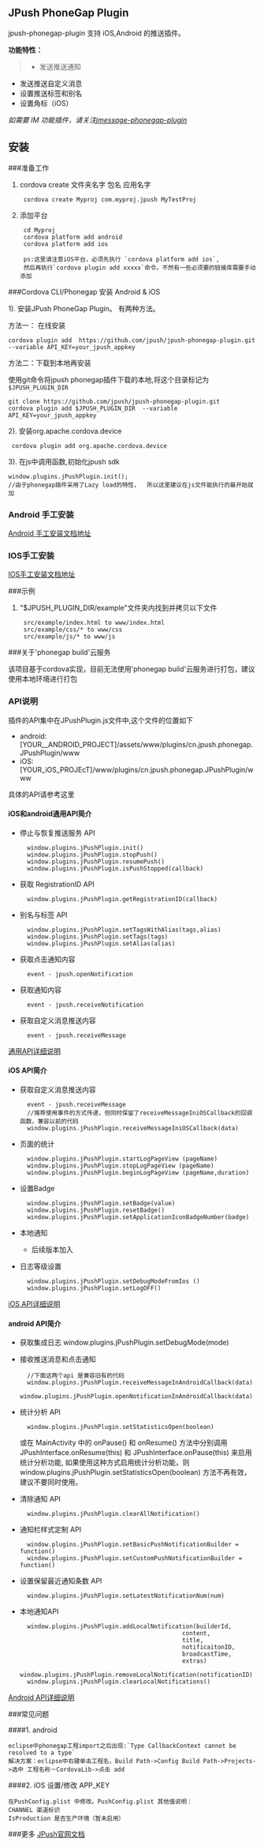 ## JPush PhoneGap Plugin ##

jpush-phonegap-plugin 支持 iOS,Android 的推送插件。

**功能特性：**
>+ 发送推送通知
+ 发送推送自定义消息
+ 设置推送标签和别名
+ 设置角标（iOS）

*如需要 IM 功能插件，请关注[jmessage-phonegap-plugin](https://github.com/jpush/jmessage-phonegap-plugin)*


## 安装 ##
###准备工作

1. cordova create 文件夹名字 包名 应用名字

		cordova create Myproj com.myproj.jpush MyTestProj

2. 添加平台

		cd Myproj
		cordova platform add android  
		cordova platform add ios

		ps:这里请注意iOS平台，必须先执行 `cordova platform add ios`,
		然后再执行`cordova plugin add xxxxx`命令，不然有一些必须要的链接库需要手动添加


###Cordova CLI/Phonegap 安装 Android & iOS

1).  安装JPush PhoneGap Plugin。 有两种方法。

方法一： 在线安装

    cordova plugin add  https://github.com/jpush/jpush-phonegap-plugin.git --variable API_KEY=your_jpush_appkey  

方法二：下载到本地再安装

使用git命令将jpush phonegap插件下载的本地,将这个目录标记为`$JPUSH_PLUGIN_DIR`


    git clone https://github.com/jpush/jpush-phonegap-plugin.git
    cordova plugin add $JPUSH_PLUGIN_DIR  --variable API_KEY=your_jpush_appkey



2).  安装org.apache.cordova.device

     cordova plugin add org.apache.cordova.device


3). 在js中调用函数,初始化jpush sdk

    window.plugins.jPushPlugin.init();
    //由于phonegap插件采用了Lazy load的特性，	所以这里建议在js文件能执行的最开始就加


### Android 手工安装

[Android 手工安装文档地址](document/Android_handle_install.md)


### IOS手工安装

[IOS手工安装文档地址](document/iOS_handle_install.md)


###示例

1. "$JPUSH_PLUGIN_DIR/example"文件夹内找到并拷贝以下文件

		src/example/index.html to www/index.html
		src/example/css/* to www/css
		src/example/js/* to www/js

###关于'phonegap build'云服务

该项目基于cordova实现，目前无法使用'phonegap build'云服务进行打包，建议使用本地环境进行打包

### API说明

插件的API集中在JPushPlugin.js文件中,这个文件的位置如下

*  android:[YOUR__ANDROID_PROJECT]/assets/www/plugins/cn.jpush.phonegap.JPushPlugin/www
*  iOS:[YOUR_iOS_PROJEcT]/www/plugins/cn.jpush.phonegap.JPushPlugin/www

具体的API请参考这里

#### iOS和android通用API简介

+ 停止与恢复推送服务 API

		window.plugins.jPushPlugin.init()
		window.plugins.jPushPlugin.stopPush()
		window.plugins.jPushPlugin.resumePush()
		window.plugins.jPushPlugin.isPushStopped(callback)


+ 获取 RegistrationID API

		window.plugins.jPushPlugin.getRegistrationID(callback)

+ 别名与标签 API

		window.plugins.jPushPlugin.setTagsWithAlias(tags,alias)
		window.plugins.jPushPlugin.setTags(tags)
		window.plugins.jPushPlugin.setAlias(alias)
+ 获取点击通知内容

		event - jpush.openNotification
+ 获取通知内容

		event - jpush.receiveNotification

+ 获取自定义消息推送内容

		event - jpush.receiveMessage


[通用API详细说明](document/Common_detail_api.md)

#### iOS API简介

+ 获取自定义消息推送内容

		event - jpush.receiveMessage
		//推荐使用事件的方式传递，但同时保留了receiveMessageIniOSCallback的回调函数，兼容以前的代码
		window.plugins.jPushPlugin.receiveMessageIniOSCallback(data)

+ 页面的统计

		window.plugins.jPushPlugin.startLogPageView (pageName)
		window.plugins.jPushPlugin.stopLogPageView (pageName)
		window.plugins.jPushPlugin.beginLogPageView (pageName,duration)
+ 设置Badge

		window.plugins.jPushPlugin.setBadge(value)
		window.plugins.jPushPlugin.resetBadge()
		window.plugins.jPushPlugin.setApplicationIconBadgeNumber(badge)
+ 本地通知

	+ 后续版本加入

+ 日志等级设置

		window.plugins.jPushPlugin.setDebugModeFromIos ()
		window.plugins.jPushPlugin.setLogOFF()


[iOS API详细说明](document/iOS_detail_api.md)


#### android API简介

+ 获取集成日志
		window.plugins.jPushPlugin.setDebugMode(mode)

+ 接收推送消息和点击通知

		//下面这两个api 是兼容旧有的代码
		window.plugins.jPushPlugin.receiveMessageInAndroidCallback(data)
		window.plugins.jPushPlugin.openNotificationInAndroidCallback(data)

+ 统计分析 API

		window.plugins.jPushPlugin.setStatisticsOpen(boolean)

	或在 MainActivity 中的 onPause() 和 onResume() 方法中分别调用
	JPushInterface.onResume(this) 和 JPushInterface.onPause(this) 来启用统计分析功能,
	如果使用这种方式启用统计分析功能，则window.plugins.jPushPlugin.setStatisticsOpen(boolean)
	方法不再有效，建议不要同时使用。

+ 清除通知 API

		window.plugins.jPushPlugin.clearAllNotification()

+ 通知栏样式定制 API

		window.plugins.jPushPlugin.setBasicPushNotificationBuilder = function()
		window.plugins.jPushPlugin.setCustomPushNotificationBuilder = function()

+ 设置保留最近通知条数 API

		window.plugins.jPushPlugin.setLatestNotificationNum(num)

+ 本地通知API

		window.plugins.jPushPlugin.addLocalNotification(builderId,
												    content,
												    title,
												    notificaitonID,
												    broadcastTime,
											 	    extras)
		window.plugins.jPushPlugin.removeLocalNotification(notificationID)
		window.plugins.jPushPlugin.clearLocalNotifications()

[Android API详细说明](document/Android_detail_api.md)

###常见问题

####1. android

	eclipse中phonegap工程import之后出现:`Type CallbackContext cannot be resolved to a type`
	解决方案：eclipse中右键单击工程名，Build Path->Config Build Path->Projects->选中 工程名称－CordovaLib->点击 add

####2. iOS 设置/修改 APP_KEY

    在PushConfig.plist 中修改。PushConfig.plist 其他值说明：
    CHANNEL 渠道标识
    IsProduction 是否生产环境（暂未启用）



###更多
 [JPush官网文档](http://docs.jpush.io/)
